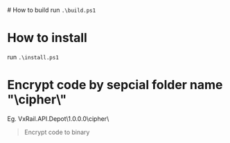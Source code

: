 <!--
  Copyright (c) 2015 Dell Inc. or its subsidiaries. All Rights Reserved.
 
  This software contains the intellectual property of Dell Inc. or is licensed to Dell Inc. from third parties.
  Use of this software and the intellectual property contained therein is expressly limited to the terms and 
  conditions of the License Agreement under which it is provided by or on behalf of Dell Inc. or its subsidiaries.
-->

﻿# How to build
 run `.\build.ps1`
# How to install
 run `.\install.ps1`
# Encrypt code by sepcial folder name "\cipher\\"
Eg. VxRail.API.Depot\1.0.0.0\cipher\
> Encrypt code to binary

